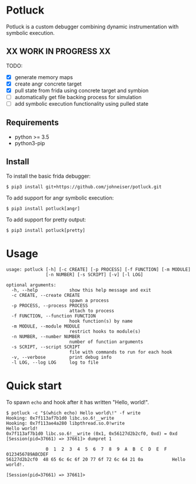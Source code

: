 
# Potluck

Potluck is a custom debugger combining dynamic instrumentation with symbolic execution.

## XX WORK IN PROGRESS XX

TODO:
- [x] generate memory maps
- [x] create angr concrete target
- [x] pull state from frida using concrete target and symbion
- [ ] automatically get file backing process for simulation
- [ ] add symbolic execution functionality using pulled state

## Requirements

- python >= 3.5
- python3-pip

## Install

To install the basic frida debugger:

```
$ pip3 install git+https://github.com/johneiser/potluck.git
```

To add support for angr symbolic execution:

```
$ pip3 install potluck[angr]
```

To add support for pretty output:

```
$ pip3 install potluck[pretty]
```

# Usage


```
usage: potluck [-h] [-c CREATE] [-p PROCESS] [-f FUNCTION] [-m MODULE]
               [-n NUMBER] [-s SCRIPT] [-v] [-l LOG]

optional arguments:
  -h, --help            show this help message and exit
  -c CREATE, --create CREATE
                        spawn a process
  -p PROCESS, --process PROCESS
                        attach to process
  -f FUNCTION, --function FUNCTION
                        hook function(s) by name
  -m MODULE, --module MODULE
                        restrict hooks to module(s)
  -n NUMBER, --number NUMBER
                        number of function arguments
  -s SCRIPT, --script SCRIPT
                        file with commands to run for each hook
  -v, --verbose         print debug info
  -l LOG, --log LOG     log to file
```


# Quick start

To spawn `echo` and hook after it has written "Hello, world!".
```
$ potluck -c "$(which echo) Hello world\!" -f write
Hooking: 0x7f113af7b1d0 libc.so.6!__write
Hooking: 0x7f113ae4a280 libpthread.so.0!write
Hello world!
0x7f113af7b1d0 libc.so.6!__write (0x1, 0x56127d2b2cf0, 0xd) = 0xd
[Session(pid=37661) => 37661]> dumpret 1

               0  1  2  3  4  5  6  7  8  9  A  B  C  D  E  F  0123456789ABCDEF
56127d2b2cf0  48 65 6c 6c 6f 20 77 6f 72 6c 64 21 0a           Hello world!.

[Session(pid=37661) => 37661]> 
```

